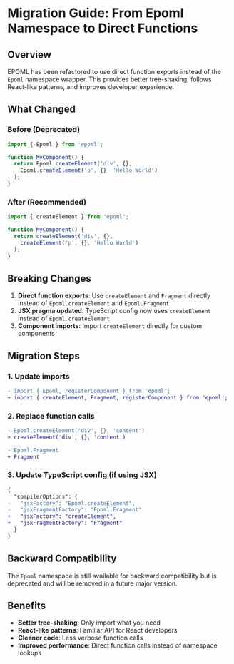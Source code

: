 # Migration Guide: From Epoml Namespace to Direct Functions

## Overview

EPOML has been refactored to use direct function exports instead of the `Epoml` namespace wrapper. This provides better tree-shaking, follows React-like patterns, and improves developer experience.

## What Changed

### Before (Deprecated)
```typescript
import { Epoml } from 'epoml';

function MyComponent() {
  return Epoml.createElement('div', {}, 
    Epoml.createElement('p', {}, 'Hello World')
  );
}
```

### After (Recommended)
```typescript
import { createElement } from 'epoml';

function MyComponent() {
  return createElement('div', {}, 
    createElement('p', {}, 'Hello World')
  );
}
```

## Breaking Changes

1. **Direct function exports**: Use `createElement` and `Fragment` directly instead of `Epoml.createElement` and `Epoml.Fragment`
2. **JSX pragma updated**: TypeScript config now uses `createElement` instead of `Epoml.createElement`
3. **Component imports**: Import `createElement` directly for custom components

## Migration Steps

### 1. Update imports
```diff
- import { Epoml, registerComponent } from 'epoml';
+ import { createElement, Fragment, registerComponent } from 'epoml';
```

### 2. Replace function calls
```diff
- Epoml.createElement('div', {}, 'content')
+ createElement('div', {}, 'content')

- Epoml.Fragment
+ Fragment
```

### 3. Update TypeScript config (if using JSX)
```diff
{
  "compilerOptions": {
-   "jsxFactory": "Epoml.createElement",
-   "jsxFragmentFactory": "Epoml.Fragment"
+   "jsxFactory": "createElement",
+   "jsxFragmentFactory": "Fragment"
  }
}
```

## Backward Compatibility

The `Epoml` namespace is still available for backward compatibility but is deprecated and will be removed in a future major version.

## Benefits

- **Better tree-shaking**: Only import what you need
- **React-like patterns**: Familiar API for React developers  
- **Cleaner code**: Less verbose function calls
- **Improved performance**: Direct function calls instead of namespace lookups